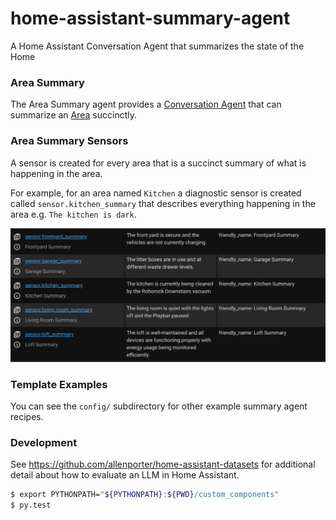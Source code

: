 # home-assistant-summary-agent

A Home Assistant Conversation Agent that summarizes the state of the Home

### Area Summary

The Area Summary agent provides a [Conversation Agent](https://www.home-assistant.io/integrations/conversation/) that can summarize an [Area](https://www.home-assistant.io/docs/organizing/areas/)
succinctly.

### Area Summary Sensors

A sensor is created for every area that is a succinct summary of what is happening in the area.

For example, for an area named `Kitchen` a diagnostic sensor is created called `sensor.kitchen_summary`
that describes everything happening in the area e.g. `The kitchen is dark`.

![Screenshot](images/summary-screenshot.png)

### Template Examples

You can see the `config/` subdirectory for other example summary agent recipes.

### Development

See https://github.com/allenporter/home-assistant-datasets for additional detail about
how to evaluate an LLM in Home Assistant.

```bash
$ export PYTHONPATH="${PYTHONPATH}:${PWD}/custom_components"
$ py.test
```
